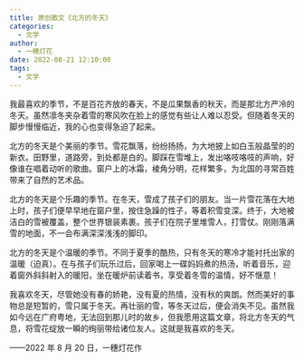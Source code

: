 ```yaml
---
title: 原创散文《北方的冬天》
categories: 
  - 文学
author:
  - 一穗灯花
date: 2022-08-21 12:10:00
tags:
  - 文学
---
```


我最喜欢的季节，不是百花齐放的春天，不是瓜果飘香的秋天，而是那北方严冷的冬天。虽然凛冬夹杂着雪的寒风吹在脸上的感觉有些让人难以忍受。但随着冬天的脚步慢慢临近，我的心也变得急迫了起来。

北方的冬天是个美丽的季节。雪花飘落，纷纷扬扬，为大地披上如白玉般晶莹的的新衣。田野里，道路旁，到处都是白的。脚踩在雪堆上，发出咯吱咯吱的声响，好像谁在唱着动听的歌曲。窗户上的冰霜，棱角分明，花样繁多，为北国的寻常百姓带来了自然的艺术品。

北方的冬天是个乐趣的季节。在冬天，雪成了孩子们的朋友。当一片雪花落在大地上时，孩子们便早早地在窗户里，按住急躁的性子，等着积雪变深。终于，大地被洁白的雪被覆盖，整个世界银装素裹。孩子们在院子里堆雪人，打雪仗。刚刚落满雪的地面，不一会布满深深浅浅的脚印。

北方的冬天是个温暖的季节。不同于夏季的酷热，只有冬天的寒冷才能衬托出家的温暖（迫真）。在与孩子们玩乐过后，回家喝上一碟妈妈煮的热汤，听着音乐，迎着窗外斜斜射入的暖阳，坐在暖炉前读着书，享受着冬雪的温情，好不惬意！

我喜欢冬天，尽管她没有春的娇艳，没有夏的热情，没有秋的爽朗。然而美好的事物总是短暂的，雪只属于冬天。再壮丽的雪，等冬天过后，便会消失不见。虽然我如今远在广府粤地，无法回到那儿时的故乡，但我愿用这篇文章，将北方冬天的气息，将雪花绽放一瞬的绚丽带给诸位友人。这就是我喜欢的冬天。


——2022 年 8 月 20 日，一穗灯花作
